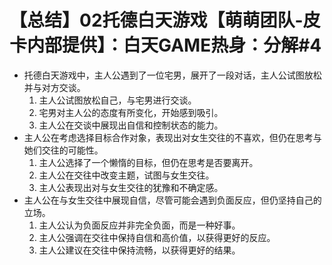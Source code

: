 # 【总结】02托德白天游戏【萌萌团队-皮卡内部提供】：白天GAME热身：分解#4

-   托德白天游戏中，主人公遇到了一位宅男，展开了一段对话，主人公试图放松并与对方交谈。
    1.  主人公试图放松自己，与宅男进行交谈。
    2.  宅男对主人公的态度有所变化，开始感到吸引。
    3.  主人公在交谈中展现出自信和控制状态的能力。
-   主人公在考虑选择目标合作对象，表现出对女生交往的不喜欢，但仍在思考与她们交往的可能性。
    1.  主人公选择了一个懒惰的目标，但仍在思考是否要离开。
    2.  主人公在交往中改变主题，试图与女生交往。
    3.  主人公表现出对与女生交往的犹豫和不确定感。
-   主人公在与女生交往中展现自信，尽管可能会遇到负面反应，但仍坚持自己的立场。
    1.  主人公认为负面反应并非完全负面，而是一种好事。
    2.  主人公强调在交往中保持自信和高价值，以获得更好的反应。
    3.  主人公建议在交往中保持流畅，以获得更好的结果。